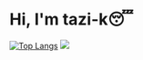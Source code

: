 # Hi, I'm tazi-k😴
[![Top Langs](https://github-readme-stats.vercel.app/api/top-langs/?username=tazi-k&exclude_repo=My_LP,KYOSAKU)](https://github.com/tazi-k/tazi-k)
![](https://github-readme-stats.vercel.app/api?username=tazi-k)
